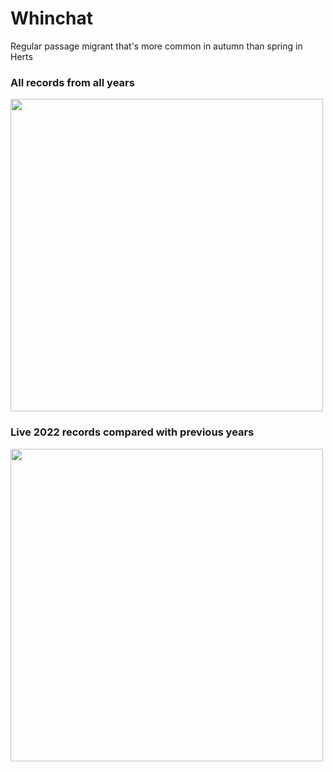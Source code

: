 # Whinchat

Regular passage migrant that's more common in autumn than spring in Herts

### All records from all years

<img src="_figures/whinchat.png" width = "500">

### Live 2022 records compared with previous years

<img src="_figures/whinchat_year_records.png" width = "500">
